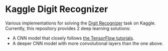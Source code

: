 # Kaggle Digit Recognizer

Various implementations for solving the
[Digit Recognizer](https://www.kaggle.com/c/digit-recognizer) task on Kaggle.
Currently, this repository provides 2 deep learning solutions:

* A CNN model that closely follows
[the TensorFlow tutorials](https://www.tensorflow.org/tutorials/layers).
* A deeper CNN model with more convolutional layers than the one above.
